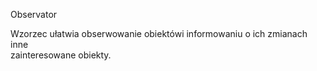 Observator

Wzorzec ułatwia obserwowanie obiektówi informowaniu o ich zmianach inne  
zainteresowane obiekty.  
